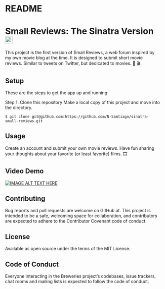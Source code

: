# README

# Small Reviews: The Sinatra Version <img src="http://sinatrarb.com/sinatra.github.com/images/logo.png" width="24" height="24" />
This project is the first version of Small Reviews, a web forum inspired by my own movie blog at the time. It is designed to submit short movie reviews. Similar to tweets on Twitter, but dedicated to movies. :movie_camera: :clapper:

## Setup
These are the steps to get the app up and running:

Step 1. Clone this repository Make a local copy of this project and move into the directory.

```$ git clone git@github.com:https://github.com/N-Santiago/sinatra-small-reviews.git ```

## Usage
Create an account and submit your own movie reviews. Have fun sharing your thoughts about your favorite (or least favorite) films. :film_strip:

## Video Demo

[![IMAGE ALT TEXT HERE](https://img.youtube.com/vi/CEyJovekAMg/0.jpg)](https://www.youtube.com/watch?v=CEyJovekAMg)


## Contributing
Bug reports and pull requests are welcome on GitHub at. This project is intended to be a safe, welcoming space for collaboration, and contributors are expected to adhere to the Contributor Covenant code of conduct.

## License
Available as open source under the terms of the MIT License.

## Code of Conduct
Everyone interacting in the Breweries project’s codebases, issue trackers, chat rooms and mailing lists is expected to follow the code of conduct.
